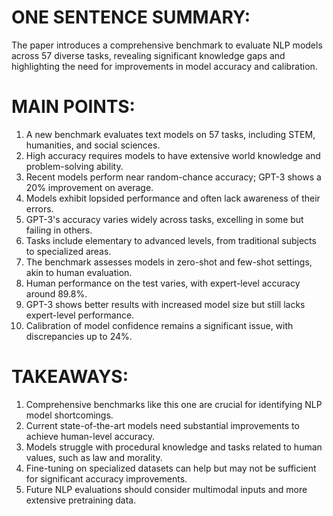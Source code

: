 # ONE SENTENCE SUMMARY:
The paper introduces a comprehensive benchmark to evaluate NLP models across 57 diverse tasks, revealing significant knowledge gaps and highlighting the need for improvements in model accuracy and calibration.

# MAIN POINTS:
1. A new benchmark evaluates text models on 57 tasks, including STEM, humanities, and social sciences.
2. High accuracy requires models to have extensive world knowledge and problem-solving ability.
3. Recent models perform near random-chance accuracy; GPT-3 shows a 20% improvement on average.
4. Models exhibit lopsided performance and often lack awareness of their errors.
5. GPT-3's accuracy varies widely across tasks, excelling in some but failing in others.
6. Tasks include elementary to advanced levels, from traditional subjects to specialized areas.
7. The benchmark assesses models in zero-shot and few-shot settings, akin to human evaluation.
8. Human performance on the test varies, with expert-level accuracy around 89.8%.
9. GPT-3 shows better results with increased model size but still lacks expert-level performance.
10. Calibration of model confidence remains a significant issue, with discrepancies up to 24%.

# TAKEAWAYS:
1. Comprehensive benchmarks like this one are crucial for identifying NLP model shortcomings.
2. Current state-of-the-art models need substantial improvements to achieve human-level accuracy.
3. Models struggle with procedural knowledge and tasks related to human values, such as law and morality.
4. Fine-tuning on specialized datasets can help but may not be sufficient for significant accuracy improvements.
5. Future NLP evaluations should consider multimodal inputs and more extensive pretraining data.
